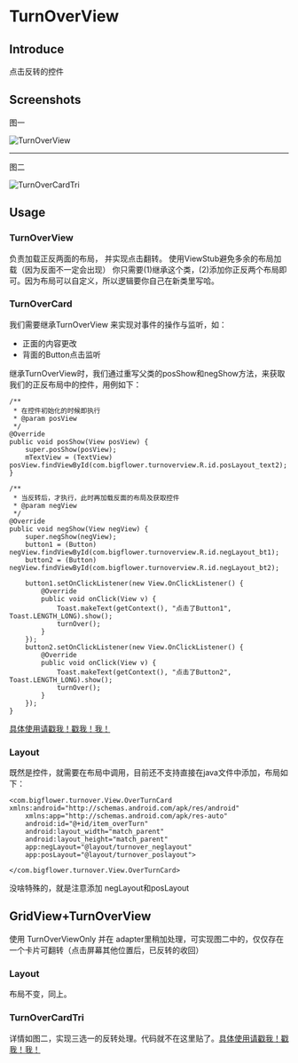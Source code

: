 # TurnOverView


## Introduce
点击反转的控件

## Screenshots

图一

![TurnOverView](http://7xjizl.com1.z0.glb.clouddn.com/makepointGifturnover1.0.gif)


----------


图二

![TurnOverCardTri](http://7xjizl.com1.z0.glb.clouddn.com/turnover2.0.gif)

## Usage

### TurnOverView 

负责加载正反两面的布局， 并实现点击翻转。 使用ViewStub避免多余的布局加载（因为反面不一定会出现）
你只需要(1)继承这个类，(2)添加你正反两个布局即可。因为布局可以自定义，所以逻辑要你自己在新类里写哈。

### TurnOverCard 

我们需要继承TurnOverView 来实现对事件的操作与监听，如：

- 正面的内容更改
- 背面的Button点击监听

继承TurnOverView时，我们通过重写父类的posShow和negShow方法，来获取我们的正反布局中的控件，用例如下：

	/**
     * 在控件初始化的时候即执行
     * @param posView
     */
	@Override
    public void posShow(View posView) {
        super.posShow(posView);
        mTextView = (TextView) posView.findViewById(com.bigflower.turnoverview.R.id.posLayout_text2);
    }

	/**
     * 当反转后，才执行，此时再加载反面的布局及获取控件
     * @param negView
     */
    @Override
    public void negShow(View negView) {
        super.negShow(negView);
        button1 = (Button) negView.findViewById(com.bigflower.turnoverview.R.id.negLayout_bt1);
        button2 = (Button) negView.findViewById(com.bigflower.turnoverview.R.id.negLayout_bt2);

        button1.setOnClickListener(new View.OnClickListener() {
            @Override
            public void onClick(View v) {
                Toast.makeText(getContext(), "点击了Button1", Toast.LENGTH_LONG).show();
                turnOver();
            }
        });
        button2.setOnClickListener(new View.OnClickListener() {
            @Override
            public void onClick(View v) {
                Toast.makeText(getContext(), "点击了Button2", Toast.LENGTH_LONG).show();
                turnOver();
            }
        });
    }

[具体使用请戳我！戳我！我！](https://github.com/mBigFlower/TurnOverView/blob/master/app/src/main/java/com/bigflower/turnover/View/OverTurnCard.java)

### Layout

既然是控件，就需要在布局中调用，目前还不支持直接在java文件中添加，布局如下：

	<com.bigflower.turnover.View.OverTurnCard xmlns:android="http://schemas.android.com/apk/res/android"
	    xmlns:app="http://schemas.android.com/apk/res-auto"
	    android:id="@+id/item_overTurn"
	    android:layout_width="match_parent"
	    android:layout_height="match_parent"
	    app:negLayout="@layout/turnover_neglayout"
	    app:posLayout="@layout/turnover_poslayout">

	</com.bigflower.turnover.View.OverTurnCard>

没啥特殊的，就是注意添加 negLayout和posLayout

##  GridView+TurnOverView

使用 TurnOverViewOnly 并在 adapter里稍加处理，可实现图二中的，仅仅存在一个卡片可翻转（点击屏幕其他位置后，已反转的收回）

### Layout

 布局不变，同上。

### TurnOverCardTri

详情如图二，实现三选一的反转处理。代码就不在这里贴了。[具体使用请戳我！戳我！我！](https://github.com/mBigFlower/TurnOverView/blob/master/app/src/main/java/com/bigflower/turnover/View/TurnOverCardTri.java)




